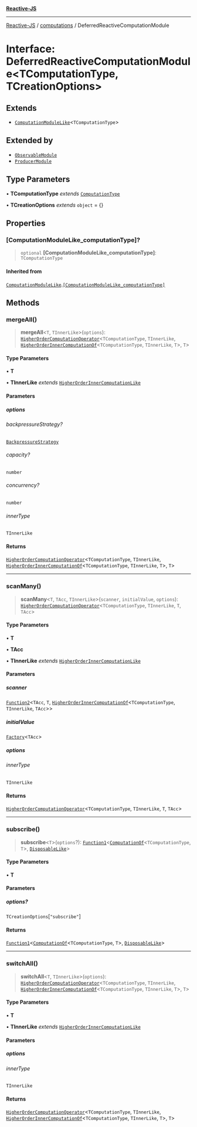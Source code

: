 [**Reactive-JS**](../../README.md)

***

[Reactive-JS](../../README.md) / [computations](../README.md) / DeferredReactiveComputationModule

# Interface: DeferredReactiveComputationModule\<TComputationType, TCreationOptions\>

## Extends

- [`ComputationModuleLike`](ComputationModuleLike.md)\<`TComputationType`\>

## Extended by

- [`ObservableModule`](../Observable/interfaces/ObservableModule.md)
- [`ProducerModule`](../Producer/interfaces/ProducerModule.md)

## Type Parameters

• **TComputationType** *extends* [`ComputationType`](../type-aliases/ComputationType.md)

• **TCreationOptions** *extends* `object` = \{\}

## Properties

### \[ComputationModuleLike\_computationType\]?

> `optional` **\[ComputationModuleLike\_computationType\]**: `TComputationType`

#### Inherited from

[`ComputationModuleLike`](ComputationModuleLike.md).[`[ComputationModuleLike_computationType]`](ComputationModuleLike.md#computationmodulelike_computationtype)

## Methods

### mergeAll()

> **mergeAll**\<`T`, `TInnerLike`\>(`options`): [`HigherOrderComputationOperator`](../type-aliases/HigherOrderComputationOperator.md)\<`TComputationType`, `TInnerLike`, [`HigherOrderInnerComputationOf`](../type-aliases/HigherOrderInnerComputationOf.md)\<`TComputationType`, `TInnerLike`, `T`\>, `T`\>

#### Type Parameters

• **T**

• **TInnerLike** *extends* [`HigherOrderInnerComputationLike`](../type-aliases/HigherOrderInnerComputationLike.md)

#### Parameters

##### options

###### backpressureStrategy?

[`BackpressureStrategy`](../../utils/type-aliases/BackpressureStrategy.md)

###### capacity?

`number`

###### concurrency?

`number`

###### innerType

`TInnerLike`

#### Returns

[`HigherOrderComputationOperator`](../type-aliases/HigherOrderComputationOperator.md)\<`TComputationType`, `TInnerLike`, [`HigherOrderInnerComputationOf`](../type-aliases/HigherOrderInnerComputationOf.md)\<`TComputationType`, `TInnerLike`, `T`\>, `T`\>

***

### scanMany()

> **scanMany**\<`T`, `TAcc`, `TInnerLike`\>(`scanner`, `initialValue`, `options`): [`HigherOrderComputationOperator`](../type-aliases/HigherOrderComputationOperator.md)\<`TComputationType`, `TInnerLike`, `T`, `TAcc`\>

#### Type Parameters

• **T**

• **TAcc**

• **TInnerLike** *extends* [`HigherOrderInnerComputationLike`](../type-aliases/HigherOrderInnerComputationLike.md)

#### Parameters

##### scanner

[`Function2`](../../functions/type-aliases/Function2.md)\<`TAcc`, `T`, [`HigherOrderInnerComputationOf`](../type-aliases/HigherOrderInnerComputationOf.md)\<`TComputationType`, `TInnerLike`, `TAcc`\>\>

##### initialValue

[`Factory`](../../functions/type-aliases/Factory.md)\<`TAcc`\>

##### options

###### innerType

`TInnerLike`

#### Returns

[`HigherOrderComputationOperator`](../type-aliases/HigherOrderComputationOperator.md)\<`TComputationType`, `TInnerLike`, `T`, `TAcc`\>

***

### subscribe()

> **subscribe**\<`T`\>(`options`?): [`Function1`](../../functions/type-aliases/Function1.md)\<[`ComputationOf`](../type-aliases/ComputationOf.md)\<`TComputationType`, `T`\>, [`DisposableLike`](../../utils/interfaces/DisposableLike.md)\>

#### Type Parameters

• **T**

#### Parameters

##### options?

`TCreationOptions`\[`"subscribe"`\]

#### Returns

[`Function1`](../../functions/type-aliases/Function1.md)\<[`ComputationOf`](../type-aliases/ComputationOf.md)\<`TComputationType`, `T`\>, [`DisposableLike`](../../utils/interfaces/DisposableLike.md)\>

***

### switchAll()

> **switchAll**\<`T`, `TInnerLike`\>(`options`): [`HigherOrderComputationOperator`](../type-aliases/HigherOrderComputationOperator.md)\<`TComputationType`, `TInnerLike`, [`HigherOrderInnerComputationOf`](../type-aliases/HigherOrderInnerComputationOf.md)\<`TComputationType`, `TInnerLike`, `T`\>, `T`\>

#### Type Parameters

• **T**

• **TInnerLike** *extends* [`HigherOrderInnerComputationLike`](../type-aliases/HigherOrderInnerComputationLike.md)

#### Parameters

##### options

###### innerType

`TInnerLike`

#### Returns

[`HigherOrderComputationOperator`](../type-aliases/HigherOrderComputationOperator.md)\<`TComputationType`, `TInnerLike`, [`HigherOrderInnerComputationOf`](../type-aliases/HigherOrderInnerComputationOf.md)\<`TComputationType`, `TInnerLike`, `T`\>, `T`\>
